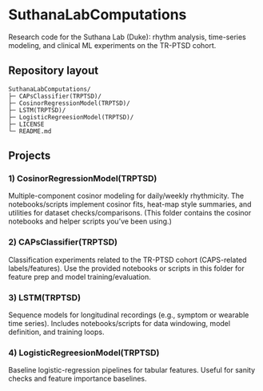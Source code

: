 # SuthanaLabComputations

Research code for the Suthana Lab (Duke): rhythm analysis, time-series modeling, and clinical ML experiments on the TR-PTSD cohort.

## Repository layout

```
SuthanaLabComputations/
├─ CAPsClassifier(TRPTSD)/
├─ CosinorRegressionModel(TRPTSD)/
├─ LSTM(TRPTSD)/
├─ LogisticRegreesionModel(TRPTSD)/
├─ LICENSE
└─ README.md
```

## Projects

### 1) CosinorRegressionModel(TRPTSD)
Multiple-component cosinor modeling for daily/weekly rhythmicity. The notebooks/scripts implement cosinor fits, heat-map style summaries, and utilities for dataset checks/comparisons. (This folder contains the cosinor notebooks and helper scripts you’ve been using.)

### 2) CAPsClassifier(TRPTSD)
Classification experiments related to the TR-PTSD cohort (CAPS-related labels/features). Use the provided notebooks or scripts in this folder for feature prep and model training/evaluation.

### 3) LSTM(TRPTSD)
Sequence models for longitudinal recordings (e.g., symptom or wearable time series). Includes notebooks/scripts for data windowing, model definition, and training loops.

### 4) LogisticRegreesionModel(TRPTSD)
Baseline logistic-regression pipelines for tabular features. Useful for sanity checks and feature importance baselines.
